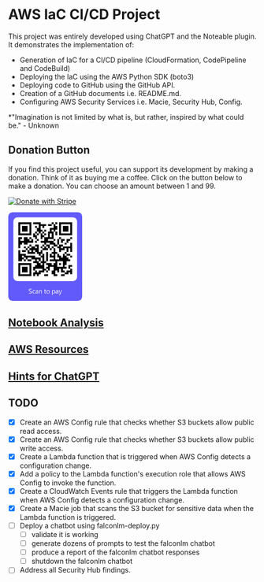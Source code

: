 # AWS IaC CI/CD Project

This project was entirely developed using ChatGPT and the Noteable plugin. It demonstrates the implementation of:

- Generation of IaC for a CI/CD pipeline (CloudFormation, CodePipeline and CodeBuild)
- Deploying the IaC using the AWS Python SDK  (boto3)
- Deploying code to GitHub using the GitHub API.
- Creation of a GitHub documents i.e. README.md.
- Configuring AWS Security Services i.e. Macie, Security Hub, Config.

*"Imagination is not limited by what is, but rather, inspired by what could be." - Unknown

## Donation Button

If you find this project useful, you can support its development by making a donation. Think of it as buying me a coffee. Click on the button below to make a donation. You can choose an amount between 1 and 99.

[![Donate with Stripe](https://img.shields.io/badge/Donate%20with-Stripe-blue.svg)](https://buy.stripe.com/00g14peASeEd7xCcMM)

<img src="https://github.com/matthewhand/stripe-payment/raw/main/qr_00g14peASeEd7xCcMM.png" width="150" />

## [Notebook Analysis](notebook-analysis.md)

## [AWS Resources](aws-resources.md)

## [Hints for ChatGPT](hints-for-chatgpt.md)

## TODO

- [x] Create an AWS Config rule that checks whether S3 buckets allow public read access.
- [x] Create an AWS Config rule that checks whether S3 buckets allow public write access.
- [x] Create a Lambda function that is triggered when AWS Config detects a configuration change.
- [x] Add a policy to the Lambda function's execution role that allows AWS Config to invoke the function.
- [x] Create a CloudWatch Events rule that triggers the Lambda function when AWS Config detects a configuration change.
- [x] Create a Macie job that scans the S3 bucket for sensitive data when the Lambda function is triggered.
- [ ] Deploy a chatbot using falconlm-deploy.py
  - [ ] validate it is working
  - [ ] generate dozens of prompts to test the falconlm chatbot
  - [ ] produce a report of the falconlm chatbot responses
  - [ ] shutdown the falconlm chatbot
- [ ] Address all Security Hub findings.
